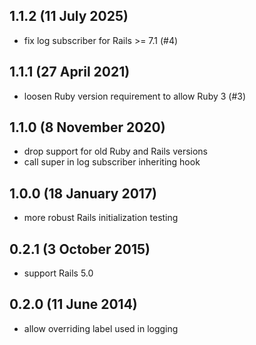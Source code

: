 ## 1.1.2 (11 July 2025)

- fix log subscriber for Rails >= 7.1 (#4)

## 1.1.1 (27 April 2021)

- loosen Ruby version requirement to allow Ruby 3 (#3)

## 1.1.0 (8 November 2020)

- drop support for old Ruby and Rails versions
- call super in log subscriber inheriting hook

## 1.0.0 (18 January 2017)

- more robust Rails initialization testing

## 0.2.1 (3 October 2015)

- support Rails 5.0

## 0.2.0 (11 June 2014)

- allow overriding label used in logging
